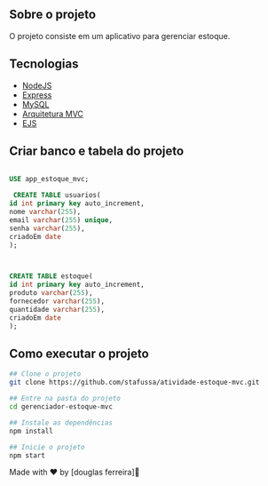 ## Sobre o projeto
O projeto consiste em um aplicativo para gerenciar estoque.

## Tecnologias

- [NodeJS](https://nodejs.org/pt)
- [Express](https://expressjs.com/pt-br/)
- [MySQL](https://www.mysql.com/)
- [Arquitetura MVC](https://www.devmedia.com.br/introducao-ao-padrao-mvc/29308)
- [EJS](https://ejs.co/)


## Criar banco e tabela do projeto

```sql

USE app_estoque_mvc;

 CREATE TABLE usuarios(
id int primary key auto_increment,
nome varchar(255),
email varchar(255) unique,
senha varchar(255),
criadoEm date
);



CREATE TABLE estoque(
id int primary key auto_increment,
produto varchar(255),
fornecedor varchar(255),
quantidade varchar(255),
criadoEm date
);


```

## Como executar o projeto

```bash
## Clone o projeto
git clone https://github.com/stafussa/atividade-estoque-mvc.git

## Entre na pasta do projeto
cd gerenciador-estoque-mvc

## Instale as dependências
npm install

## Inicie o projeto
npm start
```

Made with ♥ by [douglas ferreira]:wave: